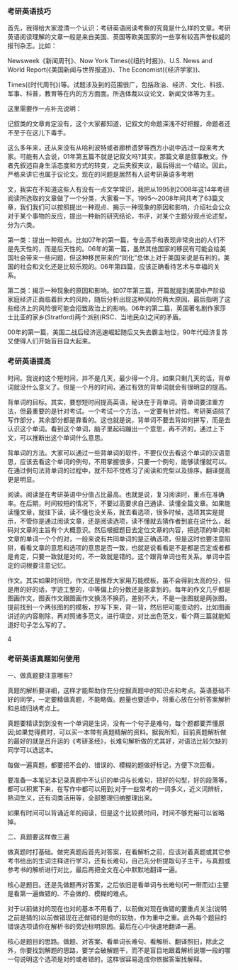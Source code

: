 ### 考研英语技巧



 首先，我得给大家澄清一个认识：考研英语阅读考察的究竟是什么样的文章。考研英语阅读理解的文章一般是来自美国、英国等欧美国家的一些享有较高声誉权威的报刊杂志。比如：

 Newsweek《新闻周刊》、Now York Times\(《纽约时报》\)、U.S. News and World Report\(《美国新闻与世界报道》\)、The Economist\(《经济学家》\)、

 Times\(《时代周刊》\)等。试题涉及到的范围很广，包括政治、经济、文化、科技、军事、科普，教育等在内的方方面面。所选体裁以议论文、新闻文体等为主。

 这里需要作一点补充说明：

 记叙类的文章肯定没有，这个大家都知道，记叙文的命题深浅不好把握，命题者还不至于在这儿下毒手。

 这么多年来，还从来没有从哈利波特或者廊桥遗梦等西方小说中选过一段来考大家。可能有人会说，01年第五篇不就是记叙文吗?其实，那篇文章是叙事散文。作者先叙述自身生活态度和方式的转变，之后夹叙夹议，最后得出一个结论。因此，严格来讲它也属于议论文。现在的问题是居然有人说考研英语多考明

 文，我实在不知道这些人有没有一点文学常识，我把从1995到2008年这14年考研阅读所选取的文章做了一个分类，大家看一下。1995～2008年间共考了63篇文章，我们我们可以按照提出一种观点、揭示一种现象的原因和影响，介绍社会公众对于某个事物的反应，提出一种新的研究结论，书评，对某个主题分观点论述型，分为六类。

 第一类：提出一种观点。比如07年的第一篇，专业高手和表现非常突出的人们不是先天性的，而是后天性的。06年的第一篇，虽然其他国家的移民有可能会给美国社会带来一些问题，但这种移民带来的“同化”总体上对于美国来说是有利的，美国的社会和文化还是比较乐观的。06年第四篇，应该正确看待艺术与幸福的关系。

 第二类：揭示一种现象的原因和影响。如07年第三篇，开篇就提到美国中产阶级家庭经济正面临着巨大的风险，随后分析出现这种风险的两大原因，最后指明了这些经济上的风险很可能会招致政治上的影响。06年的第二篇，英国著名剧作家莎士比亚的家乡\(Stratford\)两个派别\(RSC、当地民众\)之间的矛盾。

 00年的第一篇，美国二战后经济迅速崛起随后又失去霸主地位，90年代经济复苏又使得人们开始盲目自大起来。

### 考研英语提高



 时间。我说的这个短时间，并不是几天，最少得一个月。如果只剩几天的话，背单词就没什么意义了。但是一个月的时间，通过有效的背单词就会有很明显的提高。

 背单词的目标。其实，要想短时间提高英语，秘诀在于背单词。背单词要注重方法，但最重要的是针对考试。一个考试一个方法，一定要有针对性。考研英语除了写作部分，其余部分都是靠看的。这也就是说，背单词不要去背如何拼写，而是去认识这个单词。看到这个单词，脑子里起码蹦出一个意思，再不济的，通过上下文，可以推断出这个单词什么意思。

 背单词的方法。大家可以通过一些背单词的软件，不要仅仅去看这个单词的汉语意思，应该去看这个单词的例句，不用掌握很多，只要一个例句，能够读懂就可以。在通过例句法背单词的过程中，就不知不觉练习了阅读和完型以及排序。翻译提高更是明显。

 阅读。阅读是在考研英语中分值占比最高。也就是说，复习阅读时，重点在准确率。在后期，时间较短的情况下，不要过高要求自己通读、读懂全篇文章。如果能读懂文章，就往下读，读不懂也没关系，就去看选项，很多时候，选项其实是提示，不管你是通过阅读文章，还是阅读选项，读不懂就去猜作者到底在说什么，起码对文章的主旨有个大概意识。然后根据题目去定位文章的内容，把选项的单词和文章的单词一个个的对，一般来说有共同单词的是正确选项，但是这时也要注意陷阱，看看文章的意思和选项的意思是否一致，也就是说看看是不是都是否定或者都是肯定，只要一致就是对的，不一致就是错的。这个跟背单词也有关系。单词中否定的词根要注意记忆。

 作文。其实如果时间短，作文还是推荐大家用万能模板，虽不会得到太高的分，但是用的好的话，字迹工整的，中等偏上的分数还是能拿到的。每年的作文几乎都是图画作文，图表作文跟图画作文换汤不换药，差别不大，不是一张图就是两张图，提前找到一个两张图的的模板，抄写下来，背一背，然后把可能变动的，比如图画讲述的内容剔除，再对照诸多范文，进行填空，对比出色范文，看个两三篇就能知道好句子怎么写的了。





4

### 考研英语真题如何使用



 一、做真题要注意哪些?

 真题的解析要详细，这样才能帮助你充分挖掘真题中的知识点和考点。英语基础不好的同学，一定要精做真题，不能略做。题量也要适中，将重心放在分析答案解析和总结归纳考点上。

 真题要精读到到没有一个单词是生词，没有一个句子是难句，每个题都要弄懂原因;如果觉得费时，可以买一本带有真题精解的资料。据我所知，目前真题解析做的最好的就是吕升运的《考研圣经》，长难句解析做的尤其好，对语法比较欠缺的同学可以选这本。

 每做一遍真题，都要把不会的、错误的、模糊的题做好标记，方便下次回看。

 要准备一本笔记本记录真题中不认识的单词与长难句，把好的句型，好的段落等，都可以积累下来，在写作中都可以用到;对于一些常考的一词多义，近义词辨析，熟词生义，还有词类活用等，全部整理归纳整理出来。

 如果有时间可以背诵近年的阅读，但是这个比较费时间，时间不够充裕可以省略掉。

 二、真题要这样做三遍

 做真题时打基础。做完真题后首先对答案，在看解析之前，应该对着真题或其它参考书给出的生词注释进行学习，还有长难句，自己先分析提取句子主干，与真题或参考书的解析进行对比，最后再把全文在心中默默地翻译一遍。

 核心是题目。还是先做题再对答案，之后依旧是看单词与长难句\(可一带而过\)主要是看第一遍做错的、不会做的、模糊的难点。

 对于以前做对的现在也对的基本不用看了，以前做对现在做错的要重点关注\(说明之前是猜的\)以前做错现在还做错的是你的软肋，作为重中之重。此外每个题目的错误选项请你在解析书的旁边标明原因。最后在心中快速地翻译一遍。

 核心是题目的思路。做题、对答案、看单词长难句、看解析、翻译照旧，除此之外，你要找到解题的思路，要学会破解题干，而不是盲目地跟着解析说哪一段的哪一句说明这个选项是对的或者错的，这样很容易造成你依据答案找解释。

